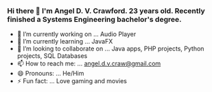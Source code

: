 ### Hi there 👋 I'm Angel D. V. Crawford. 23 years old. Recently finished a Systems Engineering bachelor's degree.

- 🔭 I’m currently working on ... Audio Player
- 🌱 I’m currently learning ... JavaFX
- 👯 I’m looking to collaborate on ... Java apps, PHP projects, Python projects, SQL Databases
- 📫 How to reach me: ... angel.d.v.craw@gmail.com
- 😄 Pronouns: ... He/Him
- ⚡ Fun fact: ... Love gaming and movies

